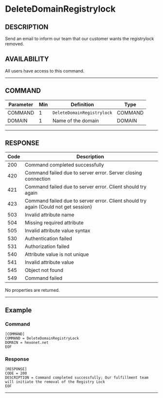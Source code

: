# DeleteDomainRegistrylock

## DESCRIPTION
Send an email to inform our team that our customer wants the registrylock removed.

## AVAILABILITY
All users have access to this command.

----
## COMMAND

Parameter | Min | Definition | Type
---- | ---- | ---- | ----
COMMAND | 1 | `DeleteDomainRegistrylock` | COMMAND
DOMAIN | 1 | Name of the domain | DOMAIN

----
## RESPONSE

Code | Description
---- | ----
200 | Command completed successfully
420 | Command failed due to server error. Server closing connection
421 | Command failed due to server error. Client should try again
423 | Command failed due to server error. Client should try again (Could not get session)
503 | Invalid attribute name
504 | Missing required attribute
505 | Invalid attribute value syntax
530 | Authentication failed
531 | Authorization failed
540 | Attribute value is not unique
541 | Invalid attribute value
545 | Object not found
549 | Command failed

No properties are returned.

----
## Example

### Command

```
[COMMAND]
COMMAND = DeleteDomainRegistryLock
DOMAIN = hexonet.net
EOF
```
### Response

```
[RESPONSE]
CODE = 200
DESCRIPTION = Command completed successfully; Our fulfillment team will initiate the removal of the Registry Lock
EOF
```

----
